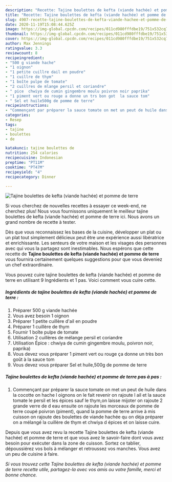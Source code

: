 ```yaml
---
description: "Recette: Tajine boulettes de kefta (viande hachée) et pomme de terre"
title: "Recette: Tajine boulettes de kefta (viande hachée) et pomme de terre"
slug: 4907-recette-tajine-boulettes-de-kefta-viande-hachee-et-pomme-de-terre
date: 2020-11-19T15:08:44.625Z
image: https://img-global.cpcdn.com/recipes/011cd980fffdbe19/751x532cq70/tajine-boulettes-de-kefta-viande-hachee-et-pomme-de-terre-photo-principale-de-la-recette.jpg
thumbnail: https://img-global.cpcdn.com/recipes/011cd980fffdbe19/751x532cq70/tajine-boulettes-de-kefta-viande-hachee-et-pomme-de-terre-photo-principale-de-la-recette.jpg
cover: https://img-global.cpcdn.com/recipes/011cd980fffdbe19/751x532cq70/tajine-boulettes-de-kefta-viande-hachee-et-pomme-de-terre-photo-principale-de-la-recette.jpg
author: Max Jennings
ratingvalue: 3.3
reviewcount: 8
recipeingredient:
- "500 g viande hache"
- "1 oignon"
- "1 petite cuillre dail en poudre"
- "1 cuillre de thym"
- "1 boîte pulpe de tomate"
- "2 cuillres de mlange persil et coriandre"
- " pice  chwiya de cumin gingembre moulu poivron noir paprika"
- "1 piment vert ou rouge a donne un trs bon got  la sauce tom"
- " Sel et huile500g de pomme de terre"
recipeinstructions:
- "Commençant par préparer la sauce tomate on met un peut de huile dans la cocotte on hache l oignons on le fait revenir on rajoute l ail et la sauce tomate le persil et les épices sauf le thym,on laisse mijoter on rajoute 2 grande verre de d eau ensuite on rajoute les morceaux de pomme de terre coupé poivron (piment), quand la pomme de terre arrive à mis cuisson on rajoute des boulettes de viande hachée qu on dèja préparer on a mélangé la cuillère de thym et chwiya d épices et on laisse cuire."
categories:
- Resep
tags:
- tajine
- boulettes
- de

katakunci: tajine boulettes de 
nutrition: 254 calories
recipecuisine: Indonesian
preptime: "PT11M"
cooktime: "PT47M"
recipeyield: "4"
recipecategory: Dinner

---
```



![Tajine boulettes de kefta (viande hachée) et pomme de terre](https://img-global.cpcdn.com/recipes/011cd980fffdbe19/751x532cq70/tajine-boulettes-de-kefta-viande-hachee-et-pomme-de-terre-photo-principale-de-la-recette.jpg)

Si vous cherchez de nouvelles recettes à essayer ce week-end, ne cherchez plus! Nous vous fournissons uniquement le meilleur tajine boulettes de kefta (viande hachée) et pomme de terre ici. Nous avons un grand nombre de recette à tester.

Dès que vous reconnaissez les bases de la cuisine, développer un plat ou un plat tout simplement délicieux peut être une expérience aussi libératrice et enrichissante. Les senteurs de votre maison et les visages des personnes avec qui vous la partagez sont inestimables. Nous espérons que cette recette de <strong> Tajine boulettes de kefta (viande hachée) et pomme de terre </strong> vous fournira certainement quelques suggestions pour que vous deveniez un chef extraordinaire.

<!--inarticleads1-->

Vous pouvez cuire tajine boulettes de kefta (viande hachée) et pomme de terre en utilisant 9 Ingrédients et 1 pas. Voici comment vous cuire cette.

##### Ingrédients de tajine boulettes de kefta (viande hachée) et pomme de terre :

1. Préparer 500 g viande hachée
1. Vous avez besoin 1 oignon
1. Préparer 1 petite cuillère d&#39;ail en poudre
1. Préparer 1 cuillère de thym
1. Fournir 1 boîte pulpe de tomate
1. Utilisation 2 cuillères de mélange persil et coriandre
1. Utilisation  Épice : chwiya de cumin gingembre moulu, poivron noir, paprika)
1. Vous devez vous préparer 1 piment vert ou rouge ça donne un très bon goût à la sauce tom
1. Vous devez vous préparer  Sel et huile,500g de pomme de terre




<!--inarticleads2-->

##### Tajine boulettes de kefta (viande hachée) et pomme de terre pas à pas :

1. Commençant par préparer la sauce tomate on met un peut de huile dans la cocotte on hache l oignons on le fait revenir on rajoute l ail et la sauce tomate le persil et les épices sauf le thym,on laisse mijoter on rajoute 2 grande verre de d eau ensuite on rajoute les morceaux de pomme de terre coupé poivron (piment), quand la pomme de terre arrive à mis cuisson on rajoute des boulettes de viande hachée qu on dèja préparer on a mélangé la cuillère de thym et chwiya d épices et on laisse cuire.




<!--inarticleads1-->

<p>
Depuis que vous avez revu la recette Tajine boulettes de kefta (viande hachée) et pomme de terre et que vous avez le savoir-faire dont vous avez besoin pour exécuter dans la zone de cuisson. Sortez ce tablier, dépoussiérez vos bols à mélanger et retroussez vos manches. Vous avez un peu de cuisine à faire.
</p>

<p>
<i>Si vous trouvez cette Tajine boulettes de kefta (viande hachée) et pomme de terre recette utile, partagez-la avec vos amis ou votre famille, merci et bonne chance.</i>
</p>
